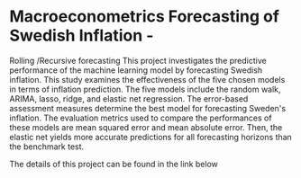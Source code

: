 # Macroeconometrics Forecasting of Swedish Inflation -
Rolling /Recursive forecasting
This project investigates the predictive performance of the machine learning model by forecasting Swedish inflation.
This study examines the effectiveness of the five chosen models in terms of inflation prediction.
The five models include the random walk, ARIMA, lasso, ridge, and elastic net regression. 
The error-based assessment measures determine the best model for forecasting Sweden's inflation. 
The evaluation metrics used to compare the performances of these models are mean squared error and mean absolute error. 
Then, the elastic net yields more accurate predictions for all forecasting horizons than the benchmark test.

The details of this project can be found in the link below
